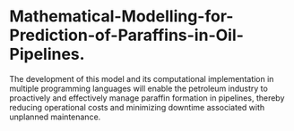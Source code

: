 # Mathematical-Modelling-for-Prediction-of-Paraffins-in-Oil-Pipelines.
The development of this model and its computational implementation in multiple programming languages will enable the petroleum industry to proactively and effectively manage paraffin formation in pipelines, thereby reducing operational costs and minimizing downtime associated with unplanned maintenance.
